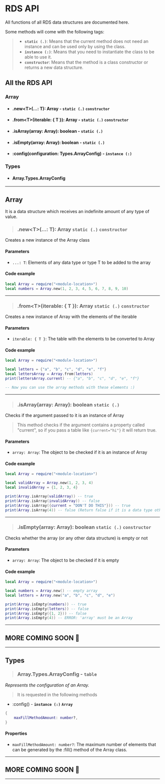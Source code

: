 <!-- IM TIRED. Att: ecstatic5 😢 -->

# RDS API

All functions of all RDS data structures are documented here.

Some methods will come with the following tags:

> - **`static (.)`**: Means that the current method does not need an instance and can be used only by using the class.
> - **`instance (:)`**: Means that you need to instantiate the class to be able to use it.
> - **`constructor`**: Means that the method is a class constructor or returns a new data structure.


## All the RDS API

### Array

- #### .new<T\>(...: T): Array - **`static (.)`** **`constructor`**
- #### .from<T\>(iterable: { T }): Array - **`static (.)`** **`constructor`**
- #### .isArray(array: Array): boolean - **`static (.)`**
- #### .isEmpty(array: Array): boolean - **`static (.)`**
- #### :config(configuration: Types.ArrayConfig) - **`instance (:)`**

### Types
- #### Array.Types.ArrayConfig

---

## Array

It is a data structure which receives an indefinite amount of any type of value.

<!-- .new -->
> ### .new<T\>(...: T): Array **`static (.)`** **`constructor`**

Creates a new instance of the Array class

#### Parameters

- `...: T`: Elements of any data type or type T to be added to the array

#### Code example

```lua linenums="1" hl_lines="2"
local Array = require("<module-location>")
local numbers = Array.new(1, 2, 3, 4, 5, 6, 7, 8, 9, 10)
```

---
<!-- .from -->
> ### .from<T\>(iterable: { T }): Array **`static (.)`** **`constructor`**

Creates a new instance of Array with the elements of the iterable

#### Parameters

- `iterable: { T }`: The table with the elements to be converted to Array

#### Code example

```lua linenums="1" hl_lines="3 4 5"
local Array = require("<module-location>")

local letters = {"a", "b", "c", "d", "e", "f"}
local lettersArray = Array.from(letters)
print(lettersArray.current) -- {"a", "b", "c", "d", "e", "f"}

-- Now you can use the array methods with these elements :)
```

---
<!-- .isArray -->
> ### .isArray(array: Array): boolean **`static (.)`**

Checks if the argument passed to it is an instance of Array

> This method checks if the argument contains a property called "current", so if you pass a table like `{current="hi"}` it will return true.

#### Parameters

- `array: Array`: The object to be checked if it is an instance of Array

#### Code example

```lua linenums="1" hl_lines="3 4 6 7 8 9"
local Array = require("<module-location>")

local validArray = Array.new(1, 2, 3, 4)
local invalidArray = {1, 2, 3, 4}

print(Array.isArray(validArray)) -- true
print(Array.isArray(invalidArray)) -- false
print(Array.isArray({current = "DON'T DO THIS"})) -- true
print(Array.isArray(4)) -- false (Return false if it is a data type other than a table or array)
```

---
<!-- .isEmpty -->
> ### .isEmpty(array: Array): boolean **`static (.)`** **`constructor`**

Checks whether the array (or any other data structure) is empty or not

#### Parameters

- `array: Array`: The object to be checked if it is empty

#### Code example

```lua linenums="1" hl_lines="3 4 6 7 8 9"
local Array = require("<module-location>")

local numbers = Array.new() -- empty array
local letters = Array.new("a", "b", "c", "d", "e")

print(Array.isEmpty(numbers)) -- true
print(Array.isEmpty(letters)) -- false
print(Array.isEmpty({1, 2})) -- false
print(Array.isEmpty(4)) -- ERROR: 'array' must be an Array
```

---

## MORE COMING SOON 🦕

---

## Types

> ### Array.Types.ArrayConfig - **`table`**

_Represents the configuration of an Array._

> It is requested in the following methods

- :config() - **`instance (:)`** **`Array`**

```lua linenums="1"
{
	maxFillMethodAmount: number?,
}
```

#### Properties

- `maxFillMethodAmount: number?`: The maximum number of elements that can be generated by the :fill() method of the Array class.

---

## MORE COMING SOON 🦕

---
